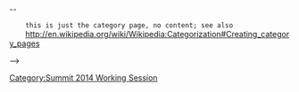 \--

`    this is just the category page, no content; see also`
`    `<http://en.wikipedia.org/wiki/Wikipedia:Categorization#Creating_category_pages>

\--\>

[Category:Summit 2014 Working
Session](Category:Summit_2014_Working_Session "wikilink")